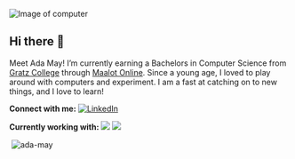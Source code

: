 ![Image of computer](https://www.google.com/imgres?q=computer%20images%20banner&imgurl=https%3A%2F%2Ft4.ftcdn.net%2Fjpg%2F05%2F54%2F46%2F89%2F360_F_554468927_iwU3VYIjsaeopAb0WPYxVf21TloEhTEj.jpg&imgrefurl=https%3A%2F%2Fstock.adobe.com%2Fsearch%3Fk%3Dcomputer%2Bbanner&docid=1CRtoNfC76uA7M&tbnid=LfnBRaRpheHMNM&vet=12ahUKEwish9v94uKKAxVNF1kFHUNtEZAQM3oECGoQAA..i&w=970&h=360&hcb=2&ved=2ahUKEwish9v94uKKAxVNF1kFHUNtEZAQM3oECGoQAA)

## Hi there 👋
Meet Ada May!
I’m currently earning a Bachelors in Computer Science from [Gratz College](https://www.gratz.edu/) through [Maalot Online](https://maalot.nevey.org/). Since a young age, I loved to play around with computers and experiment. I am a fast at catching on to new things, and I love to learn!

**Connect with me:**
[![LinkedIn](icons/linkedin.png)](https://www.linkedin.com/in/ada-may-4462a1343/)


**Currently working with:**
<a href="http://csharp.net/" title="C#"><img src="icons/csharp.png" /></a>
<a href="https://www.python.org/" title="Python"><img src="icons/python.png" /></a>


<p>&nbsp;<img align="center" src="https://github-readme-stats.vercel.app/api?username=ada-may&show_icons=true&locale=en" alt="ada-may" /></p>



<!--
**ada-may/ada-may** is a ✨ _special_ ✨ repository because its `README.md` (this file) appears on your GitHub profile.

Here are some ideas to get you started:

- 🌱 I’m currently learning ...
- 👯 I’m looking to collaborate on ...
- 🤔 I’m looking for help with ...
- 💬 Ask me about ...

- 😄 Pronouns: ...
- ⚡ Fun fact: ...
-->
